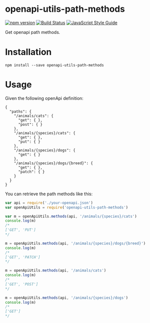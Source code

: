 # openapi-utils-path-methods

[![npm version][npm-badge]][npm-url]
[![Build Status][travis-badge]][travis-url]
[![JavaScript Style Guide](https://img.shields.io/badge/code%20style-standard-brightgreen.svg)](http://standardjs.com/)

Get openapi path methods.

# Installation

```
npm install --save openapi-utils-path-methods
```

# Usage

Given the following openApi definition:

```
{
  "paths": {
    "/animals/cats": {
      "get": { },
      "post": { }
    },
    "/animals/{species}/cats": {
      "get": { },
      "put": { }
    },
    "/animals/{species}/dogs": {
      "get": { }
    },
    "/animals/{species}/dogs/{breed}": {
      "get": { },
      "patch": { }
    }
  }
}
```

You can retrieve the path methods like this:

```javascript
var api = require('./your-openapi.json')
var openApiUtils = require('openapi-utils-path-methods')

var m = openApiUtils.methods(api, '/animals/{species}/cats')
console.log(m)
/*
['GET', 'PUT']
*/

m = openApiUtils.methods(api, '/animals/{species}/dogs/{breed}')
console.log(m)
/*
['GET', 'PATCH']
*/

m = openApiUtils.methods(api, '/animals/cats')
console.log(m)
/*
['GET', 'POST']
*/

m = openApiUtils.methods(api, '/animals/{species}/dogs')
console.log(m)
/*
['GET']
*/

```


[npm-badge]: https://badge.fury.io/js/openapi-utils-path-methods.svg
[npm-url]: https://badge.fury.io/js/openapi-utils-path-methods
[travis-badge]: https://travis-ci.org/orangewise/openapi-utils-path-methods.svg?branch=master
[travis-url]: https://travis-ci.org/orangewise/openapi-utils-path-methods
